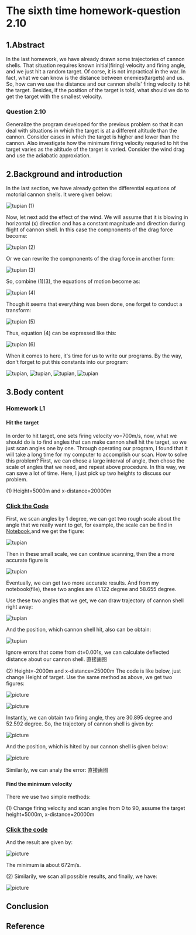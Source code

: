 # The sixth time homework-question 2.10
## 1.Abstract
In the last homework, we have already drawn some trajectories of cannon shells. That situation requires known initial(firing) velocity and firing angle, and we just hit a random target. Of corse, it is not impractical in the war. In fact, what we can know is the distance between enemies(targets) and us. So, how can we use the distance and our cannon shells' firing velocity to hit the target. Besides, if the position of the target is told, what should we do to get the target with the smallest velocity. 

### Question 2.10 
Generalize the program developed for the previous problem so that it can deal with situations in which the target is at a different altitude than the cannon. Consider cases in which the target is higher and lower than the cannon. Also investigate how the minimum firing velocity requried to hit the target varies as the altitude of the target is varied. Consider the wind drag and use the adiabatic approxiation.

## 2.Background and introduction
In the last section, we have already gotten the differential equations of motorial cannon shells. It were given below:

![tupian](https://github.com/TanMingjun/compuational_physics_N2014301020106/blob/master/shujubao/Ex_6/euqation/equation_1.png) (1)

Now, let next add the effect of the wind. We will assume that it is blowing in horizontal (x) direction and has a constant magnitude and direction during flight of cannon shell. In this case the compnonents of the drag force become:

![tupian](https://github.com/TanMingjun/compuational_physics_N2014301020106/blob/master/shujubao/Ex_6/euqation/equation_2.png) (2)

Or we can rewrite the compnonents of the drag force in another form:

![tupian](https://github.com/TanMingjun/compuational_physics_N2014301020106/blob/master/shujubao/Ex_6/euqation/equation_3.png) (3)

So, combine (1)(3), the equations of motion become as:

![tupian](https://github.com/TanMingjun/compuational_physics_N2014301020106/blob/master/shujubao/Ex_6/euqation/equation_4.png) (4)

Though it seems that everything was been done, one forget to conduct a transform:

![tupian](https://github.com/TanMingjun/compuational_physics_N2014301020106/blob/master/shujubao/Ex_6/euqation/equation_5.png) (5)

Thus, equation (4) can be expressed like this:

![tupian](https://github.com/TanMingjun/compuational_physics_N2014301020106/blob/master/shujubao/Ex_6/euqation/equation_6.png) (6)

When it comes to here, it's time for us to write our programs. By the way, don't forget to put this constants into our program:

![tupian](https://github.com/TanMingjun/compuational_physics_N2014301020106/blob/master/shujubao/Ex_6/euqation/equation_7.png), ![tupian](https://github.com/TanMingjun/compuational_physics_N2014301020106/blob/master/shujubao/Ex_6/euqation/equation_8.png), ![tupian](https://github.com/TanMingjun/compuational_physics_N2014301020106/blob/master/shujubao/Ex_6/euqation/equation_9.png), ![tupian](https://github.com/TanMingjun/compuational_physics_N2014301020106/blob/master/shujubao/Ex_6/euqation/equation_10.png)

## 3.Body content
### Homework L1
#### Hit the target
In order to hit target, one sets firing velocity vo=700m/s, now, what we should do is to find angles that can make cannon shell hit the target, so we just scan angles one by one. Through operating our program, I found that it will take a long time for my computer to accomplish our scan. How to solve this problem? First, we can chose a large interval of angle, then chose the scale of angles that we need, and repeat above procedure. In this way, we can save a lot of time. Here, I just pick up two heights to discuss our problem.

(1) Height=5000m and x-distance=20000m
### [Click the Code]()
First, we scan angles by 1 degree, we can get two rough scale about the angle that we really want to get, for example, the scale can be find in [Notebook](),and we get the figure:

![tupian]()

Then in these small scale, we can continue scanning, then the a more accurate figure is

![tupian]()

Eventually, we can get two more accurate results. And from my notebook(file), these two angles are 41.122 degree and 58.655 degree.

Use these two angles that we get, we can draw trajectory of cannon shell right away:

![tupian]()

And the position, which cannon shell hit, also can be obtain:

![tupian]()

Ignore errors that come from dt=0.001s, we can calculate deflected distance about our cannon shell.
直接画图

(2) Height=-2000m and x-distance=25000m
The code is like below, just change Height of target.
Use the same method as above, we get two figures:

![picture]()

![picture]()

Instantly, we can obtain two firing angle, they are 30.895 degree and 52.592 degree. So, the trajectory of cannon shell is given by:

![picture]()

And the position, which is hited by our cannon shell is given below:

![picture]()

Similarily, we can analy the error:
直接画图

#### Find the minimum velocity
There we use two simple methods:

(1) Change firing velocity and scan angles from 0 to 90, assume the target height=5000m, x-distance=20000m

### [Click the code]()

And the result are given by:

![picture]()

The minimum ia about 672m/s.

(2) Similarily, we scan all possible results, and finally, we have:

![picture]()

## Conclusion

## Reference

















